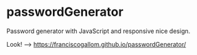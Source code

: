 # passwordGenerator

Password generator with JavaScript and responsive nice design.

Look! --> https://franciscogallom.github.io/passwordGenerator/

